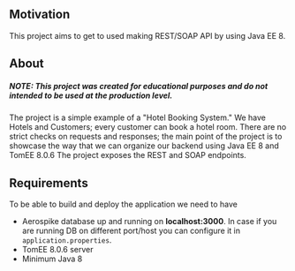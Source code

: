 ## Motivation
This project aims to get to used making REST/SOAP API by using Java EE 8.

## About
##### NOTE: This project was created for educational purposes and do not intended to be used at the production level.
The project is a simple example of a "Hotel Booking System."
We have Hotels and Customers; every customer can book a hotel room. 
There are no strict checks on requests and responses; 
the main point of the project is to showcase the way that we can organize our backend using Java EE 8 and TomEE 8.0.6
The project exposes the REST and SOAP endpoints.

## Requirements
To be able to build and deploy the application we need to have
* Aerospike database up and running on **localhost:3000**. 
  In case if you are running DB on different port/host you can configure it in `application.properties`.
* TomEE 8.0.6 server
* Minimum Java 8

 

